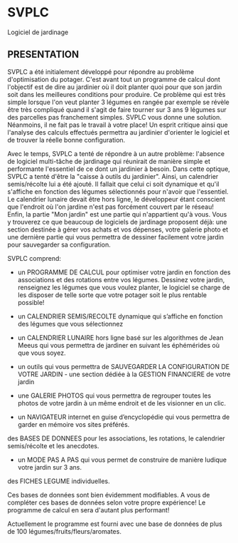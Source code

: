 # SVPLC
Logiciel de jardinage

## PRESENTATION

SVPLC a été initialement développé pour répondre au problème d'optimisation du potager. C'est avant tout un programme de calcul dont l'objectif est de dire au jardinier où il doit planter quoi pour que son jardin soit dans les meilleures conditions pour produire. Ce problème qui est très simple lorsque l'on veut planter 3 légumes en rangée par exemple se révèle être très compliqué  quand il s'agit de faire tourner sur 3 ans 9 légumes sur des parcelles pas franchement simples. SVPLC vous donne une solution. Néanmoins, il ne fait pas le travail à votre place! Un esprit critique ainsi que l'analyse des calculs effectués permettra au jardinier d'orienter le logiciel et de trouver la réelle bonne configuration.

Avec le temps, SVPLC a tenté de répondre à un autre problème: l'absence de logiciel multi-tâche de jardinage qui réunirait de manière simple et performante l'essentiel de ce dont un jardinier à besoin. Dans cette optique, SVPLC a tenté d'être la "caisse à outils du jardinier". Ainsi, un calendrier semis/récolte lui a été ajouté. Il fallait que celui ci soit dynamique et qu'il s'affiche en fonction des légumes sélectionnés pour n'avoir que l'essentiel. Le calendrier lunaire devait être hors ligne, le développeur étant conscient que l'endroit où l'on jardine n'est pas forcément couvert par le réseau! Enfin, la partie "Mon jardin" est une partie qui n'appartient qu'à vous. Vous y trouverez ce que beaucoup de logiciels de jardinage proposent déjà: une section destinée à gérer vos achats et vos dépenses, votre galerie photo et une dernière partie qui vous permettra de dessiner facilement votre jardin pour sauvegarder sa configuration.

SVPLC comprend:

- un PROGRAMME DE CALCUL pour optimiser votre jardin en fonction des associations et des rotations entre vos légumes. Dessinez votre jardin, renseignez les légumes que vous voulez planter, le logiciel se charge de les disposer de telle sorte que votre potager soit le plus rentable possible!

- un CALENDRIER SEMIS/RECOLTE dynamique qui s’affiche en fonction des légumes que vous sélectionnez

- un CALENDRIER LUNAIRE hors ligne basé sur les algorithmes de Jean Meeus qui vous permettra de jardiner en suivant les éphémérides où que vous soyez.

- un outils qui vous permettra de SAUVEGARDER LA CONFIGURATION DE VOTRE JARDIN - une section dédiée à la GESTION FINANCIERE de votre jardin

- une GALERIE PHOTOS qui vous permettra de regrouper toutes les photos de votre jardin à un même endroit et de les visionner en un clic.

- un NAVIGATEUR internet en guise d’encyclopédie qui vous permettra de garder en mémoire vos sites préférés.

des BASES DE DONNEES pour les associations, les rotations, le calendrier semis/récolte et les anecdotes.

- un MODE PAS A PAS qui vous permet de construire de manière ludique votre jardin sur 3 ans.

des FICHES LEGUME individuelles.

Ces bases de données sont bien évidemment modifiables. A vous de compléter ces bases de données selon votre propre expérience! Le programme de calcul en sera d'autant plus performant!

Actuellement le programme est fourni avec une base de données de plus de 100 légumes/fruits/fleurs/aromates.
